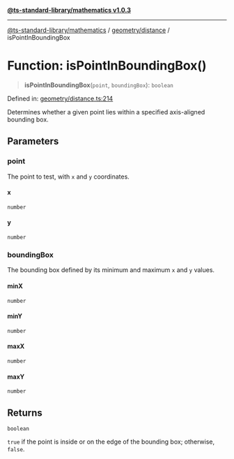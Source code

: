 [**@ts-standard-library/mathematics v1.0.3**](../../../README.md)

***

[@ts-standard-library/mathematics](../../../README.md) / [geometry/distance](../README.md) / isPointInBoundingBox

# Function: isPointInBoundingBox()

> **isPointInBoundingBox**(`point`, `boundingBox`): `boolean`

Defined in: [geometry/distance.ts:214](https://github.com/gabaudette/ts-stdlib/blob/be448e6a9d9c20c6c2f27f6550ce4e65fc8c9b89/packages/mathematics/src/geometry/distance.ts#L214)

Determines whether a given point lies within a specified axis-aligned bounding box.

## Parameters

### point

The point to test, with `x` and `y` coordinates.

#### x

`number`

#### y

`number`

### boundingBox

The bounding box defined by its minimum and maximum `x` and `y` values.

#### minX

`number`

#### minY

`number`

#### maxX

`number`

#### maxY

`number`

## Returns

`boolean`

`true` if the point is inside or on the edge of the bounding box; otherwise, `false`.
